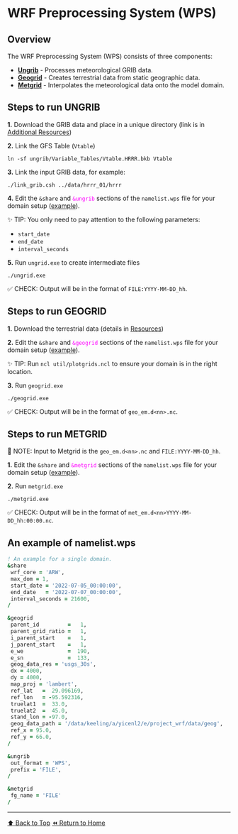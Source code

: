 # WRF Preprocessing System (WPS)

## Overview
The WRF Preprocessing System (WPS) consists of three components:

* [**Ungrib**](#steps-to-run-ungrib) - Processes meteorological GRIB data.
* [**Geogrid**](#steps-to-run-geogrid) - Creates terrestrial data from static geographic data.
* [**Metgrid**](#steps-to-run-metgrid) - Interpolates the meteorological data onto the model domain.

## **Steps to run UNGRIB**

**1.** Download the GRIB data and place in a unique directory (link is in [Additional Resources](resources.md))

**2.** Link the GFS Table (`Vtable`)
```shell
ln -sf ungrib/Variable_Tables/Vtable.HRRR.bkb Vtable
```

**3.** Link the input GRIB data, for example:
```shell
./link_grib.csh ../data/hrrr_01/hrrr
```

**4.** Edit the `&share` and <span style="color: magenta;">`&ungrib`</span> sections of the `namelist.wps` file for your domain setup ([example](#an-example-of-namelistwps)).

✨ TIP: You only need to pay attention to the following parameters:
* `start_date`
* `end_date`
* `interval_seconds`

**5.** Run `ungrid.exe` to create intermediate files
```shell
./ungrid.exe
```

✅ CHECK: Output will be in the format of `FILE:YYYY-MM-DD_hh`.


## **Steps to run GEOGRID**

**1.** Download the terrestrial data (details in [Resources](resources.md))

**2.** Edit the `&share` and <span style="color: magenta;">`&geogrid`</span> sections of the `namelist.wps` file for your domain setup ([example](#an-example-of-namelistwps)).

✨ TIP: Run `ncl util/plotgrids.ncl` to ensure your domain is in the right location.

**3.** Run `geogrid.exe`
```shell
./geogrid.exe
```

✅ CHECK: Output will be in the format of `geo_em.d<nn>.nc`.


## **Steps to run METGRID**

📝 NOTE: Input to Metgrid is the `geo_em.d<nn>.nc` and `FILE:YYYY-MM-DD_hh`.

**1.** Edit the `&share` and <span style="color: magenta;">`&metgrid`</span> sections of the `namelist.wps` file for your domain setup ([example](#an-example-of-namelistwps)).

**2.** Run `metgrid.exe`
```shell
./metgrid.exe
```

✅ CHECK: Output will be in the format of `met_em.d<nn>YYYY-MM-DD_hh:00:00.nc`.

## An example of namelist.wps
```fortran
! An example for a single domain.
&share
 wrf_core = 'ARW',
 max_dom = 1,
 start_date = '2022-07-05_00:00:00',
 end_date   = '2022-07-07_00:00:00',
 interval_seconds = 21600,
/

&geogrid
 parent_id         =   1,
 parent_grid_ratio =   1,
 i_parent_start    =   1,
 j_parent_start    =   1,
 e_we              =  190,
 e_sn              =  133,
 geog_data_res = 'usgs_30s',
 dx = 4000,
 dy = 4000,
 map_proj = 'lambert',
 ref_lat   =  29.096169,
 ref_lon   = -95.592316,
 truelat1  =  33.0,
 truelat2  =  45.0,
 stand_lon = -97.0,
 geog_data_path = '/data/keeling/a/yicenl2/e/project_wrf/data/geog',
 ref_x = 95.0,
 ref_y = 66.0,
/

&ungrib
 out_format = 'WPS',
 prefix = 'FILE',
/

&metgrid
 fg_name = 'FILE'
/
```

---
[⬆️ Back to Top](#overview)
[⏪ Return to Home](readme.md)